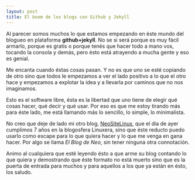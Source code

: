 ```yaml
---
layout: post
title: El boom de los blogs con Github y Jekyll
---
```


Al parecer somos muchos lo que estamos empezando en éste mundo del blogueo en plataforma **github+jekyll**.
No se si será porque es muy fácil armarlo, porque es gratis o porque tenés que hacer todo a mano vos, tocando la consola y demás, pero ésto está atrayendo a mucha gente y eso es genial.

Me encanta cuando éstas cosas pasan. Y no es que uno se esté copiando de otro sino que todos le empezamos a ver el lado positivo a lo que el otro hace y empezamos a explotar la idea y a llevarla por caminos que no nos imaginamos.

Esto es el software libre, ésta es la libertad que uno tiene de elegir qué cosas hacer, qué decir y qué usar. Por eso es que me estoy tirando más para éste lado, me está llamando más lo sencillo, lo simple, lo minimalista.

No creo que deje de lado mi otro blog, [NeoSiteLinux](https://neositelinux.com), que el día de ayer cumplimos 7 años en la blogosfera Linuxera, sino que éste reducto puedo usarlo como escape para lo que quiera hacer y lo que me venga en gana hacer. Por algo se llama *El Blog de Neo*, sin tener ninguna otra connotación.

Animo al cualquiera que esté leyendo ésto a que arme su blog contando lo que quiera y demostrando que éste formato no está muerto sino que es la puerta de entrada para muchos y para aquellos a los que ya están en ésto, los saludo.